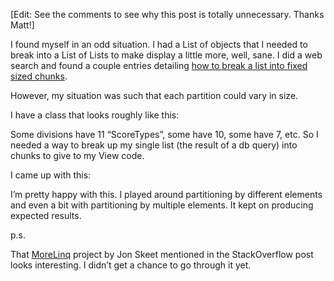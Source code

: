 ﻿[Edit: See the comments to see why this post is totally unnecessary. Thanks Matt!]

I found myself in an odd situation. I had a List of objects that I needed to break into a List of Lists to make display a little more, well, sane. I did a web search and found a couple entries detailing [how to break a list into fixed sized chunks][SO].

However, my situation was such that each partition could vary in size.

I have a class that looks roughly like this:

<script src="https://gist.github.com/4237737.js?file=partition-lists-score.cs"></script>

Some divisions have 11 “ScoreTypes”, some have 10, some have 7, etc. So I needed a way to break up my single list (the result of a db query) into chunks to give to my View code.

I came up with this:

<script src="https://gist.github.com/4237737.js?file=partition-lists-enumerable.cs"></script>

I’m pretty happy with this. I played around partitioning by different elements and even a bit with partitioning by multiple elements. It kept on producing expected results. 

p.s.

That [MoreLinq] project by Jon Skeet mentioned in the StackOverflow post looks interesting. I didn’t get a chance to go through it yet.

[SO]:http://stackoverflow.com/questions/3773403/linq-partition-list-into-lists-of-8-members
[MoreLinq]:http://code.google.com/p/morelinq/source/browse/#svn/trunk/MoreLinq